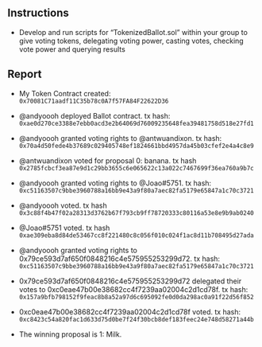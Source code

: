 ## Instructions
- Develop and run scripts for “TokenizedBallot.sol” within your group to give voting tokens, delegating voting power, casting votes, checking vote power and querying results

## Report

- My Token Contract created: `0x70081C71aadf11C35b78c0A7f57FA84F22622D36`

- @andyoooh deployed Ballot contract. tx hash: `0xae0d270ce3388e7ebb0acd3e2b64069d76009235648fea39481758d518e27fd1`

- @andyoooh granted voting rights to @antwuandixon. tx hash: `0x70a4d50fede4b37689c029405748ef1824661bbd4957da45b03cfef2e4a4c8e9`

- @antwuandixon voted for proposal 0: banana. tx hash `0x2785fcbcf3ea87e9d1c29bb3655c6e065622c13a022c7467699f36ea760a9b7c`

- @andyoooh granted voting rights to @Joao#5751. tx hash: `0xc51163507c9bbe3960788a16bb9e43a9f80a7aec82fa5179e65847a1c70c3721`

- @andyoooh voted. tx hash `0x3c88f4b47f02a28313d3762b67f793cb9ff78720333c80116a53e8e9b9ab0240`

- @Joao#5751 voted. tx hash `0xae309eba8d84de53467cc8f221480c8c056f010c024f1ac8d11b708495d27ada`

- @andyoooh granted voting rights to 0x79ce593d7af650f0848216c4e575955253299d72. tx hash: `0xc51163507c9bbe3960788a16bb9e43a9f80a7aec82fa5179e65847a1c70c3721`

- 0x79ce593d7af650f0848216c4e575955253299d72 delegated their votes to 0xc0eae47b00e38682cc4f7239aa02004c2d1cd78f. tx hash: `0x157a9bfb798152f9feac8b8a52a97d6c695092fe0d0da298ac0a91f22d56f852`

- 0xc0eae47b00e38682cc4f7239aa02004c2d1cd78f voted. tx hash: `0xc8423c54a820fac1d633d75d0be7f24f30bcb8def183feec24e748d58271a44b`

- The winning proposal is 1: Milk.


